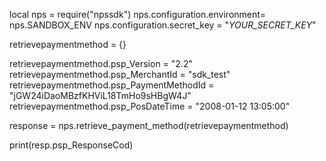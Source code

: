 local nps = require("npssdk")
nps.configuration.environment= nps.SANDBOX_ENV
nps.configuration.secret_key = "_YOUR_SECRET_KEY_"


retrievepaymentmethod = {}

retrievepaymentmethod.psp_Version = "2.2"
retrievepaymentmethod.psp_MerchantId = "sdk_test"
retrievepaymentmethod.psp_PaymentMethodId = "jGW24iDaoMBzfKHViL18TmHo9sHBgW4J"
retrievepaymentmethod.psp_PosDateTime = "2008-01-12 13:05:00"

response = nps.retrieve_payment_method(retrievepaymentmethod)

print(resp.psp_ResponseCod)

